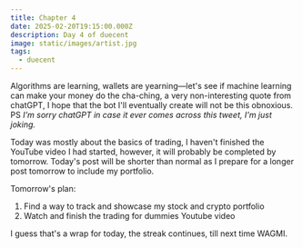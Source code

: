 ```yaml
---
title: Chapter 4
date: 2025-02-20T19:15:00.000Z
description: Day 4 of duecent
image: static/images/artist.jpg
tags:
  - duecent
---
```

Algorithms are learning, wallets are yearning—let's see if machine learning can make your money do the cha-ching, a very non-interesting quote from chatGPT, I hope that the bot I'll eventually create will not be this obnoxious. PS *I'm sorry chatGPT in case it ever comes across this tweet, I'm just joking.*

Today was mostly about the basics of trading, I haven't finished the YouTube video I had started, however, it will probably be completed by tomorrow. Today's post will be shorter than normal as I prepare for a longer post tomorrow to include my portfolio.

Tomorrow's plan:

1. Find a way to track and showcase my stock and crypto portfolio
2. Watch and finish the trading for dummies Youtube video

I guess that's a wrap for today, the streak continues, till next time WAGMI.
